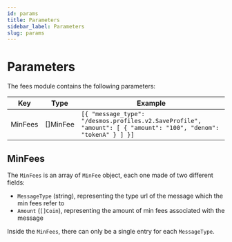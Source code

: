 ```yaml
---
id: params
title: Parameters
sidebar_label: Parameters
slug: params
---
```


# Parameters

The fees module contains the following parameters:

| Key     | Type     | Example                                                                                                         |
|---------|----------|-----------------------------------------------------------------------------------------------------------------|
| MinFees | []MinFee | `[{ "message_type": "/desmos.profiles.v2.SaveProfile", "amount": [ { "amount": "100", "denom": "tokenA" } ] }]` |

## MinFees 
The `MinFees` is an array of `MinFee` object, each one made of two different fields: 

* `MessageType` (string), representing the type url of the message which the min fees refer to 
* `Amount` (`[]Coin`), representing the amount of min fees associated with the message

Inside the `MinFees`, there can only be a single entry for each `MessageType`.